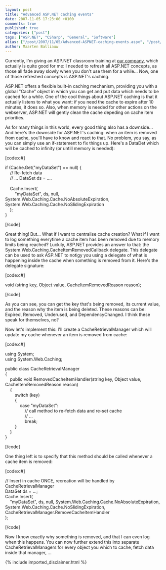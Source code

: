 ```yaml
---
layout: post
title: "Advanced ASP.NET caching events"
date: 2007-11-05 17:23:00 +0100
comments: true
published: true
categories: ["post"]
tags: ["ASP.NET", "CSharp", "General", "Software"]
alias: ["/post/2007/11/05/Advanced-ASPNET-caching-events.aspx", "/post/2007/11/05/advanced-aspnet-caching-events.aspx"]
author: Maarten Balliauw
---
```

<p>
Currently, I&#39;m giving an ASP.NET classroom training at <a href="http://www.dolmen.be" target="_blank" title="Dolmen">our company</a>, which actually is quite good for me: I needed to refresh all ASP.NET concepts, as those all fade away slowly when you don&#39;t use them for a while... Now, one of those refreshed concepts is ASP.NET&#39;s caching. 
</p>
<p>
ASP.NET offers a flexible built-in caching mechanism, providing you with a global &quot;Cache&quot; object in which you can get and put data which needs to be cached for a while. One of the cool things about ASP.NET caching is that it actually listens to what you want: if you need the cache to expire after 10 minutes, it does so. Also, when memory is needed for other actions on the webserver, ASP.NET will gently clean the cache depeding on cache item priorities. 
</p>
<p>
As for many things in this world, every good thing also has a downside... And here&#39;s the downside for ASP.NET&#39;s caching: when an item is removed from cache, you&#39;ll have to know and react to that. No problem, you say, as you can simply use an if-statement to fix things up. Here&#39;s a DataDet which will be cached to infinity (or untill memory is needed): 
</p>
<p>
[code:c#] 
</p>
<p>
if (Cache.Get(&quot;myDataSet&quot;) == null) {<br />
&nbsp;&nbsp;&nbsp; // Re-fetch data<br />
&nbsp;&nbsp;&nbsp; // ... DataSet ds = .... <br />
<br />
&nbsp;&nbsp;&nbsp; Cache.Insert(<br />
&nbsp;&nbsp;&nbsp;&nbsp;&nbsp;&nbsp;&nbsp; &quot;myDataSet&quot;, ds, null, System.Web.Caching.Cache.NoAbsoluteExpiration, System.Web.Caching.Cache.NoSlidingExpiration<br />
&nbsp;&nbsp;&nbsp; );<br />
} 
</p>
<p>
[/code] 
</p>
<p>
Great thing! But... What if I want to centralise cache creation? What if I want to log something everytime a cache item has been removed due to memory limits being reached? Luckily, ASP.NET provides an answer to that: the System.Web.Caching.CacheItemRemovedCallback delegate. This delegate can be used to ask ASP.NET to notigy you using a delegate of what is happening inside the cache when something is removed from it. Here&#39;s the delegate signature: 
</p>
<p>
[code:c#] 
</p>
<p>
void (string key, Object value, CacheItemRemovedReason reason); 
</p>
<p>
[/code] 
</p>
<p>
As you can see, you can get the key that&#39;s being removed, its current value, and the reason why the item is being deleted. These reasons can be: Expired, Removed, Underused, and DependencyChanged. I think these speak for themselves, no? 
</p>
<p>
Now let&#39;s implement this: I&#39;ll create a CacheRetrievalManager which will update my cache whenever an item is removed from cache: 
</p>
<p>
[code:c#] 
</p>
<p>
using System;<br />
using System.Web.Caching; 
</p>
<p>
public class CacheRetrievalManager<br />
{<br />
&nbsp;&nbsp;&nbsp; public void RemovedCacheItemHandler(string key, Object value, CacheItemRemovedReason reason)<br />
&nbsp;&nbsp;&nbsp; {<br />
&nbsp;&nbsp;&nbsp;&nbsp;&nbsp;&nbsp;&nbsp; switch (key)<br />
&nbsp;&nbsp;&nbsp;&nbsp;&nbsp;&nbsp;&nbsp; {<br />
&nbsp;&nbsp;&nbsp;&nbsp;&nbsp;&nbsp;&nbsp;&nbsp;&nbsp;&nbsp;&nbsp; case &quot;myDataSet&quot;:<br />
&nbsp;&nbsp;&nbsp;&nbsp;&nbsp;&nbsp;&nbsp;&nbsp;&nbsp;&nbsp;&nbsp;&nbsp;&nbsp;&nbsp;&nbsp; // call method to re-fetch data and re-set cache<br />
&nbsp;&nbsp;&nbsp;&nbsp;&nbsp;&nbsp;&nbsp;&nbsp;&nbsp;&nbsp;&nbsp;&nbsp;&nbsp;&nbsp;&nbsp; // ...<br />
&nbsp;&nbsp;&nbsp;&nbsp;&nbsp;&nbsp;&nbsp;&nbsp;&nbsp;&nbsp;&nbsp;&nbsp;&nbsp;&nbsp;&nbsp; break;<br />
&nbsp;&nbsp;&nbsp;&nbsp;&nbsp;&nbsp;&nbsp; }<br />
&nbsp;&nbsp;&nbsp; }<br />
} 
</p>
<p>
[/code] 
</p>
<p>
One thing left is to specify that this method should be called whenever a cache item is removed: 
</p>
<p>
[code:c#] 
</p>
<p>
// Insert in cache ONCE, recreation will be handled by CacheRetrievalManager<br />
DataSet ds = ...;<br />
Cache.Insert(<br />
&nbsp;&nbsp;&nbsp;&nbsp;&quot;myDataSet&quot;, ds, null, System.Web.Caching.Cache.NoAbsoluteExpiration, System.Web.Caching.Cache.NoSlidingExpiration, CacheRetrievalManager.RemoveCacheItemHandler<br />
); 
</p>
<p>
[/code] 
</p>
<p>
Now I know exactly why something is removed, and that I can even log when this happens. You can now further extend this into separate CacheRetrievalManagers for every object you which to cache, fetch data inside that manager, ... 
</p>

{% include imported_disclaimer.html %}
